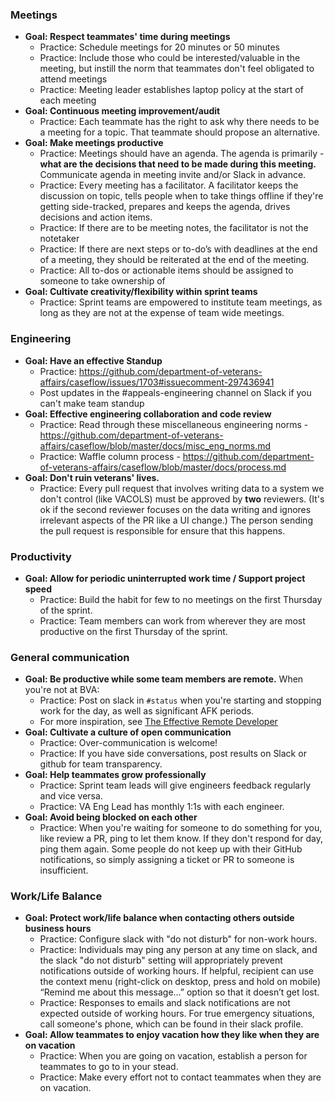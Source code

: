 ### Meetings

- **Goal: Respect teammates' time during meetings**
  - Practice: Schedule meetings for 20 minutes or 50 minutes
  - Practice: Include those who could be interested/valuable in the meeting, but instill the norm that teammates don't feel obligated to attend meetings
   - Practice: Meeting leader establishes laptop policy at the start of each meeting
- **Goal: Continuous meeting improvement/audit**
  - Practice: Each teammate has the right to ask why there needs to be a meeting for a topic. That teammate should propose an alternative.
- **Goal: Make meetings productive**
  - Practice: Meetings should have an agenda. The agenda is primarily - **what are the decisions that need to be made during this meeting.** Communicate agenda in meeting invite and/or Slack in advance.
  - Practice: Every meeting has a facilitator.  A facilitator keeps the discussion on topic, tells people when to take things offline if they're getting side-tracked, prepares and keeps the agenda, drives decisions and action items. 
  - Practice: If there are to be meeting notes, the facilitator is not the notetaker
  - Practice: If there are next steps or to-do’s with deadlines at the end of a meeting, they should be reiterated at the end of the meeting.
  - Practice: All to-dos or actionable items should be assigned to someone to take ownership of 
- **Goal: Cultivate creativity/flexibility within sprint teams**
  - Practice: Sprint teams are empowered to institute team meetings, as long as they are not at the expense of team wide meetings.

### Engineering
- **Goal: Have an effective Standup**
  - Practice: https://github.com/department-of-veterans-affairs/caseflow/issues/1703#issuecomment-297436941 
  - Post updates in the #appeals-engineering channel on Slack if you can't make team standup
- **Goal: Effective engineering collaboration and code review**
  - Practice: Read through these miscellaneous engineering norms -
 https://github.com/department-of-veterans-affairs/caseflow/blob/master/docs/misc_eng_norms.md
  - Practice: Waffle column process - https://github.com/department-of-veterans-affairs/caseflow/blob/master/docs/process.md
- **Goal: Don't ruin veterans' lives.**
  - Practice: Every pull request that involves writing data to a system we don't control (like VACOLS) must be approved by **two** reviewers. (It's ok if the second reviewer focuses on the data writing and ignores irrelevant aspects of the PR like a UI change.) The person sending the pull request is responsible for ensure that this happens.

### Productivity
- **Goal: Allow for periodic uninterrupted work time / Support project speed**
  - Practice: Build the habit for few to no meetings on the first Thursday of the sprint.
  - Practice: Team members can work from wherever they are most productive on the first Thursday of the sprint.

### General communication
- **Goal: Be productive while some team members are remote.** When you're not at BVA:
  - Practice: Post on slack in `#status` when you're starting and stopping work for the day, as well as significant AFK periods.
  - For more inspiration, see [The Effective Remote Developer](https://www.youtube.com/watch?v=zW7_AteiM4o)
- **Goal: Cultivate a culture of open communication**
  - Practice: Over-communication is welcome!
  - Practice: If you have side conversations, post results on Slack or github for team transparency.
- **Goal: Help teammates grow professionally** 
  - Practice: Sprint team leads will give engineers feedback regularly and vice versa.
  - Practice: VA Eng Lead has monthly 1:1s with each engineer.
- **Goal: Avoid being blocked on each other**
  - Practice: When you're waiting for someone to do something for you, like review a PR, ping to let them know. If they don't respond for day, ping them again. Some people do not keep up with their GitHub notifications, so simply assigning a ticket or PR to someone is insufficient.
 
### Work/Life Balance
- **Goal: Protect work/life balance when contacting others outside business hours**
  - Practice: Configure slack with "do not disturb" for non-work hours.
  - Practice: Individuals may ping any person at any time on slack, and the slack "do not disturb" setting will appropriately prevent notifications outside of working hours. If helpful, recipient can use the context menu (right-click on desktop, press and hold on mobile) “Remind me about this message…” option so that it doesn’t get lost.
  - Practice: Responses to emails and slack notifications are not expected outside of working hours.  For true emergency situations, call someone's phone, which can be found in their slack profile.
- **Goal: Allow teammates to enjoy vacation how they like when they are on vacation**
  - Practice: When you are going on vacation, establish a person for teammates to go to in your stead.
  - Practice: Make every effort not to contact teammates when they are on vacation. 
